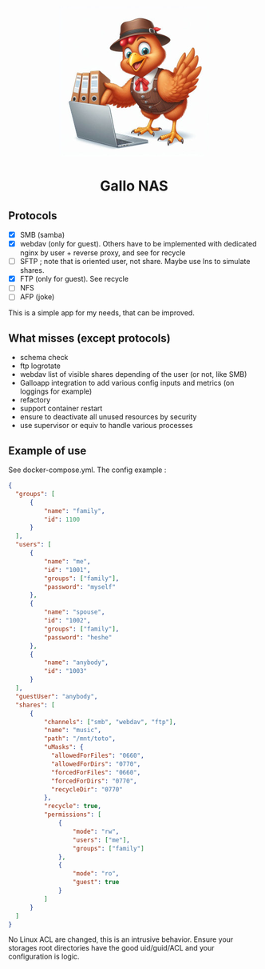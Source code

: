 <p align="center">
    <img height="300" src="https://raw.githubusercontent.com/gallolabs/NAS/main/logo_w300.jpeg">
  <h1 align="center">Gallo NAS</h1>
</p>

## Protocols
- [X] SMB (samba)
- [x] webdav (only for guest). Others have to be implemented with dedicated nginx by user + reverse proxy, and see for recycle
- [ ] SFTP ; note that is oriented user, not share. Maybe use lns to simulate shares.
- [x] FTP (only for guest). See recycle
- [ ] NFS
- [ ] AFP (joke)

This is a simple app for my needs, that can be improved.

## What misses (except protocols)

- schema check
- ftp logrotate
- webdav list of visible shares depending of the user (or not, like SMB)
- Galloapp integration to add various config inputs and metrics (on loggings for example)
- refactory
- support container restart
- ensure to deactivate all unused resources by security
- use supervisor or equiv to handle various processes

## Example of use

See docker-compose.yml. The config example :

```json
{
  "groups": [
      {
          "name": "family",
          "id": 1100
      }
  ],
  "users": [
      {
          "name": "me",
          "id": "1001",
          "groups": ["family"],
          "password": "myself"
      },
      {
          "name": "spouse",
          "id": "1002",
          "groups": ["family"],
          "password": "heshe"
      },
      {
          "name": "anybody",
          "id": "1003"
      }
  ],
  "guestUser": "anybody",
  "shares": [
      {
          "channels": ["smb", "webdav", "ftp"],
          "name": "music",
          "path": "/mnt/toto",
          "uMasks": {
            "allowedForFiles": "0660",
            "allowedForDirs": "0770",
            "forcedForFiles": "0660",
            "forcedForDirs": "0770",
            "recycleDir": "0770"
          },
          "recycle": true,
          "permissions": [
              {
                  "mode": "rw",
                  "users": ["me"],
                  "groups": ["family"]
              },
              {
                  "mode": "ro",
                  "guest": true
              }
          ]
      }
  ]
}
```

No Linux ACL are changed, this is an intrusive behavior. Ensure your storages root directories have the good uid/guid/ACL and your configuration is logic.
